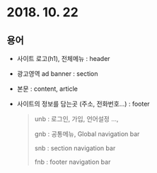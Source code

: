 # 2018. 10. 22 

## 용어

- 사이트 로고(h1), 전체메뉴 : header

- 광고영역 ad banner : section 

- 본문 : content, article

- 사이트의 정보를 담는곳 (주소, 전화번호...) : footer

  > unb : 로그인, 가입, 언어설정 ..., 
  >
  > gnb : 공통메뉴, Global navigation bar
  >
  > snb : section navigation bar
  >
  > fnb : footer navigation bar